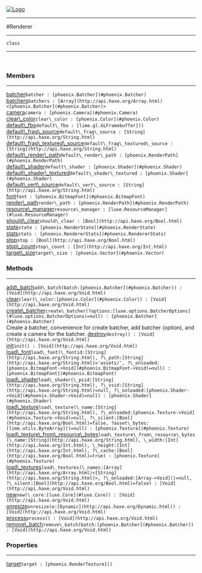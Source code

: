 
[![Logo](../../images/logo.png)](../../api/index.html)

---



#Renderer



---

`class`
<span class="meta">

</span>


---

&nbsp;
&nbsp;

<h3>Members</h3> <hr/><span class="member apipage">
            <a name="batcher"><a class="lift" href="#batcher">batcher</a></a><code class="signature apipage">batcher : [phoenix.Batcher](#phoenix.Batcher)</code><br/></span>
        <span class="small_desc_flat"></span><span class="member apipage">
            <a name="batchers"><a class="lift" href="#batchers">batchers</a></a><code class="signature apipage">batchers : [Array](http://api.haxe.org/Array.html)&lt;[phoenix.Batcher](#phoenix.Batcher)&gt;</code><br/></span>
        <span class="small_desc_flat"></span><span class="member apipage">
            <a name="camera"><a class="lift" href="#camera">camera</a></a><code class="signature apipage">camera : [phoenix.Camera](#phoenix.Camera)</code><br/></span>
        <span class="small_desc_flat"></span><span class="member apipage">
            <a name="clear_color"><a class="lift" href="#clear_color">clear\_color</a></a><code class="signature apipage">clear\_color : [phoenix.Color](#phoenix.Color)</code><br/></span>
        <span class="small_desc_flat"></span><span class="member apipage">
            <a name="default_fbo"><a class="lift" href="#default_fbo">default\_fbo</a></a><code class="signature apipage">default\_fbo : [lime.gl.GLFramebuffer]()</code><br/></span>
        <span class="small_desc_flat"></span><span class="member apipage">
            <a name="default_frag_source"><a class="lift" href="#default_frag_source">default\_frag\_source</a></a><code class="signature apipage">default\_frag\_source : [String](http://api.haxe.org/String.html)</code><br/></span>
        <span class="small_desc_flat"></span><span class="member apipage">
            <a name="default_frag_textured_source"><a class="lift" href="#default_frag_textured_source">default\_frag\_textured\_source</a></a><code class="signature apipage">default\_frag\_textured\_source : [String](http://api.haxe.org/String.html)</code><br/></span>
        <span class="small_desc_flat"></span><span class="member apipage">
            <a name="default_render_path"><a class="lift" href="#default_render_path">default\_render\_path</a></a><code class="signature apipage">default\_render\_path : [phoenix.RenderPath](#phoenix.RenderPath)</code><br/></span>
        <span class="small_desc_flat"></span><span class="member apipage">
            <a name="default_shader"><a class="lift" href="#default_shader">default\_shader</a></a><code class="signature apipage">default\_shader : [phoenix.Shader](#phoenix.Shader)</code><br/></span>
        <span class="small_desc_flat"></span><span class="member apipage">
            <a name="default_shader_textured"><a class="lift" href="#default_shader_textured">default\_shader\_textured</a></a><code class="signature apipage">default\_shader\_textured : [phoenix.Shader](#phoenix.Shader)</code><br/></span>
        <span class="small_desc_flat"></span><span class="member apipage">
            <a name="default_vert_source"><a class="lift" href="#default_vert_source">default\_vert\_source</a></a><code class="signature apipage">default\_vert\_source : [String](http://api.haxe.org/String.html)</code><br/></span>
        <span class="small_desc_flat"></span><span class="member apipage">
            <a name="font"><a class="lift" href="#font">font</a></a><code class="signature apipage">font : [phoenix.BitmapFont](#phoenix.BitmapFont)</code><br/></span>
        <span class="small_desc_flat"></span><span class="member apipage">
            <a name="render_path"><a class="lift" href="#render_path">render\_path</a></a><code class="signature apipage">render\_path : [phoenix.RenderPath](#phoenix.RenderPath)</code><br/></span>
        <span class="small_desc_flat"></span><span class="member apipage">
            <a name="resource_manager"><a class="lift" href="#resource_manager">resource\_manager</a></a><code class="signature apipage">resource\_manager : [luxe.ResourceManager](#luxe.ResourceManager)</code><br/></span>
        <span class="small_desc_flat"></span><span class="member apipage">
            <a name="should_clear"><a class="lift" href="#should_clear">should\_clear</a></a><code class="signature apipage">should\_clear : [Bool](http://api.haxe.org/Bool.html)</code><br/></span>
        <span class="small_desc_flat"></span><span class="member apipage">
            <a name="state"><a class="lift" href="#state">state</a></a><code class="signature apipage">state : [phoenix.RenderState](#phoenix.RenderState)</code><br/></span>
        <span class="small_desc_flat"></span><span class="member apipage">
            <a name="stats"><a class="lift" href="#stats">stats</a></a><code class="signature apipage">stats : [phoenix.RendererStats](#phoenix.RendererStats)</code><br/></span>
        <span class="small_desc_flat"></span><span class="member apipage">
            <a name="stop"><a class="lift" href="#stop">stop</a></a><code class="signature apipage">stop : [Bool](http://api.haxe.org/Bool.html)</code><br/></span>
        <span class="small_desc_flat"></span><span class="member apipage">
            <a name="stop_count"><a class="lift" href="#stop_count">stop\_count</a></a><code class="signature apipage">stop\_count : [Int](http://api.haxe.org/Int.html)</code><br/></span>
        <span class="small_desc_flat"></span><span class="member apipage">
            <a name="target_size"><a class="lift" href="#target_size">target\_size</a></a><code class="signature apipage">target\_size : [phoenix.Vector](#phoenix.Vector)</code><br/></span>
        <span class="small_desc_flat"></span>

<h3>Methods</h3> <hr/><span class="method apipage">
            <a name="add_batch"><a class="lift" href="#add_batch">add\_batch</a></a><code class="signature apipage">add\_batch(batch:<span>[phoenix.Batcher](#phoenix.Batcher)</span>) : [Void](http://api.haxe.org/Void.html)</code><br/><span class="small_desc_flat"></span>
        </span>
    <span class="method apipage">
            <a name="clear"><a class="lift" href="#clear">clear</a></a><code class="signature apipage">clear(\_color:<span>[phoenix.Color](#phoenix.Color)</span>) : [Void](http://api.haxe.org/Void.html)</code><br/><span class="small_desc_flat"></span>
        </span>
    <span class="method apipage">
            <a name="create_batcher"><a class="lift" href="#create_batcher">create\_batcher</a></a><code class="signature apipage">create\_batcher(?options:<span>[luxe.options.BatcherOptions](#luxe.options.BatcherOptions)=null</span>) : [phoenix.Batcher](#phoenix.Batcher)</code><br/><span class="small_desc_flat">Create a batcher, convenience for create batcher, add batcher (option), and create a camera for the batcher.</span>
        </span>
    <span class="method apipage">
            <a name="destroy"><a class="lift" href="#destroy">destroy</a></a><code class="signature apipage">destroy() : [Void](http://api.haxe.org/Void.html)</code><br/><span class="small_desc_flat"></span>
        </span>
    <span class="method apipage">
            <a name="init"><a class="lift" href="#init">init</a></a><code class="signature apipage">init() : [Void](http://api.haxe.org/Void.html)</code><br/><span class="small_desc_flat"></span>
        </span>
    <span class="method apipage">
            <a name="load_font"><a class="lift" href="#load_font">load\_font</a></a><code class="signature apipage">load\_font(\_fontid:<span>[String](http://api.haxe.org/String.html)</span>, ?\_path:<span>[String](http://api.haxe.org/String.html)=&#x27;assets/&#x27;</span>, ?\_onloaded:<span>[phoenix.BitmapFont-&gt;Void](#phoenix.BitmapFont->Void)=null</span>) : [phoenix.BitmapFont](#phoenix.BitmapFont)</code><br/><span class="small_desc_flat"></span>
        </span>
    <span class="method apipage">
            <a name="load_shader"><a class="lift" href="#load_shader">load\_shader</a></a><code class="signature apipage">load\_shader(\_psid:<span>[String](http://api.haxe.org/String.html)</span>, ?\_vsid:<span>[String](http://api.haxe.org/String.html)=null</span>, ?\_onloaded:<span>[phoenix.Shader-&gt;Void](#phoenix.Shader->Void)=null</span>) : [phoenix.Shader](#phoenix.Shader)</code><br/><span class="small_desc_flat"></span>
        </span>
    <span class="method apipage">
            <a name="load_texture"><a class="lift" href="#load_texture">load\_texture</a></a><code class="signature apipage">load\_texture(\_name:<span>[String](http://api.haxe.org/String.html)</span>, ?\_onloaded:<span>[phoenix.Texture-&gt;Void](#phoenix.Texture->Void)=null</span>, ?\_silent:<span>[Bool](http://api.haxe.org/Bool.html)=false</span>, ?asset\_bytes:<span>[lime.utils.ByteArray]()=null</span>) : [phoenix.Texture](#phoenix.Texture)</code><br/><span class="small_desc_flat"></span>
        </span>
    <span class="method apipage">
            <a name="load_texture_from_resource_bytes"><a class="lift" href="#load_texture_from_resource_bytes">load\_texture\_from\_resource\_bytes</a></a><code class="signature apipage">load\_texture\_from\_resource\_bytes(\_name:<span>[String](http://api.haxe.org/String.html)</span>, \_width:<span>[Int](http://api.haxe.org/Int.html)</span>, \_height:<span>[Int](http://api.haxe.org/Int.html)</span>, ?\_cache:<span>[Bool](http://api.haxe.org/Bool.html)=true</span>) : [phoenix.Texture](#phoenix.Texture)</code><br/><span class="small_desc_flat"></span>
        </span>
    <span class="method apipage">
            <a name="load_textures"><a class="lift" href="#load_textures">load\_textures</a></a><code class="signature apipage">load\_textures(\_names:<span>[Array](http://api.haxe.org/Array.html)&lt;[String](http://api.haxe.org/String.html)&gt;</span>, ?\_onloaded:<span>[Array-&gt;Void]()=null</span>, ?\_silent:<span>[Bool](http://api.haxe.org/Bool.html)=false</span>) : [Void](http://api.haxe.org/Void.html)</code><br/><span class="small_desc_flat"></span>
        </span>
    <span class="method apipage">
            <a name="new"><a class="lift" href="#new">new</a></a><code class="signature apipage">new(\_core:<span>[luxe.Core](#luxe.Core)</span>) : [Void](http://api.haxe.org/Void.html)</code><br/><span class="small_desc_flat"></span>
        </span>
    <span class="method apipage">
            <a name="onresize"><a class="lift" href="#onresize">onresize</a></a><code class="signature apipage">onresize(e:<span>[Dynamic](http://api.haxe.org/Dynamic.html)</span>) : [Void](http://api.haxe.org/Void.html)</code><br/><span class="small_desc_flat"></span>
        </span>
    <span class="method apipage">
            <a name="process"><a class="lift" href="#process">process</a></a><code class="signature apipage">process() : [Void](http://api.haxe.org/Void.html)</code><br/><span class="small_desc_flat"></span>
        </span>
    <span class="method apipage">
            <a name="remove_batch"><a class="lift" href="#remove_batch">remove\_batch</a></a><code class="signature apipage">remove\_batch(batch:<span>[phoenix.Batcher](#phoenix.Batcher)</span>) : [Void](http://api.haxe.org/Void.html)</code><br/><span class="small_desc_flat"></span>
        </span>
    

<h3>Properties</h3> <hr/><span class="property apipage">
            <a name="target"><a class="lift" href="#target">target</a></a><code class="signature apipage">target : [phoenix.RenderTexture]()</code><br/><span class="small_desc_flat"></span>
        </span>

&nbsp;
&nbsp;
&nbsp;